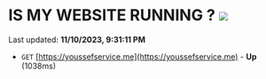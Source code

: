 # IS MY WEBSITE RUNNING ? [![](https://img.shields.io/static/v1?label=Sponsor&message=%E2%9D%A4&logo=GitHub&color=%23fe8e86)](https://github.com/sponsors/<username>)

Last updated: **11/10/2023, 9:31:11 PM**

- `GET` [https://youssefservice.me](https://youssefservice.me) - **Up** (1038ms)
